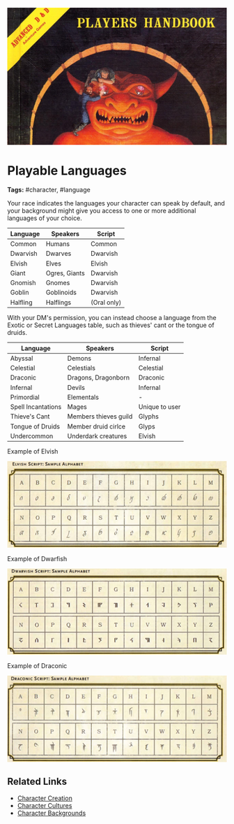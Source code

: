 ![header](../assets/images/heading.jpg)

# Playable Languages

**Tags:** #character, #language 

Your race indicates the languages your character can speak by default, and your background might give you access to one or more additional languages of your choice.

| Language | Speakers      | Script      |
| -------- | ------------- | ----------- |
| Common   | Humans        | Common      |
| Dwarvish | Dwarves       | Dwarvish    |
| Elvish   | Elves         | Elvish      |
| Giant    | Ogres, Giants | Dwarvish    |
| Gnomish  | Gnomes        | Dwarvish    |
| Goblin   | Goblinoids    | Dwarvish    |
| Halfling | Halflings     | (Oral only) |

With your DM's permission, you can instead choose a language from the Exotic or Secret Languages table, such as thieves' cant or the tongue of druids.

| Language           | Speakers              | Script         |
| ------------------ | --------------------- | -------------- |
| Abyssal            | Demons                | Infernal       |
| Celestial          | Celestials            | Celestial      |
| Draconic           | Dragons, Dragonborn   | Draconic       |
| Infernal           | Devils                | Infernal       |
| Primordial         | Elementals            | -              |
| Spell Incantations | Mages                 | Unique to user |
| Thieve's Cant      | Members thieves guild | Glyphs         |
| Tongue of Druids   | Member druid cirlce   | Glyps          |
| Undercommon        | Underdark creatures   | Elvish         |

Example of Elvish

![elvish](../assets/images/script_elven.png)


Example of Dwarfish

![elvish](../assets/images/script_dwarven.png)


Example of Draconic

![elvish](../assets/images/script_draconic.png)

## Related Links
- [Character Creation](../20_character_creation.md)
- [Character Cultures](../23_character_culture.md)
- [Character Backgrounds](../24_character_background.md)